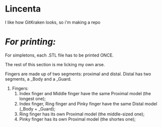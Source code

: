 # Lincenta
I like how GitKraken looks, so i'm making a repo

# *For printing:*

For simpletons, each .STL file has to be printed ONCE. 

The rest of this section is me licking my own arse.

Fingers are made up of two segments: proximal and distal. Distal has two segments, a _Body and a _Guard. 

1. Fingers:
   1. Index finger and Middle finger have the same Proximal model (the longest one);
   2. Index finger, Ring finger and Pinky finger have the same Distal model (_Body + _Guard);
   3. Ring finger has its own Proximal model (the middle-sized one);
   4. Pinky finger has its own Proximal model (the shortes one);

